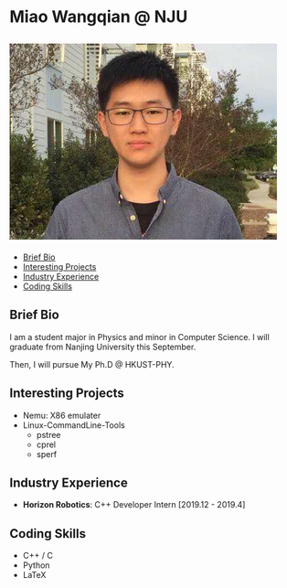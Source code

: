 # Miao Wangqian @ NJU

<!-- <html>
    <table width="600" border="0"cellspacing="0" cellpadding="0">
        <tr>
            <td width="300">
            <img src="./pic/1.jpg"width=300 height=160  />
            </td>
            <td width="486" valign="middle">
                <ul>
                    <li> Nanjing University, Nanjing</li>
                    <li> Kuang Yaming Honors School</li>
                    <li> 163, Xianlin Road</li>
                </ul>
            </td>
        </tr>
    </table>
</html> -->

<!-- <div  align="center">
    <img src="./pic/1.jpg"width=300 height=200 />
</div> -->

![](pic/1.jpg)
---
<!-- TOC -->

- [Brief Bio](#brief-bio)
- [Interesting Projects](#interesting-projects)
- [Industry Experience](#industry-experience)
- [Coding Skills](#coding-skills)

<!-- /TOC -->

## Brief Bio

I am a student major in Physics and minor in Computer Science.
I will graduate from Nanjing University this September.

Then, I will pursue My Ph.D @ HKUST-PHY.

## Interesting Projects

- Nemu: X86 emulater
- Linux-CommandLine-Tools
  - pstree
  - cprel
  - sperf

## Industry Experience

- **Horizon Robotics**: C++ Developer Intern [2019.12 - 2019.4]

## Coding Skills

- C++ / C
- Python
- LaTeX